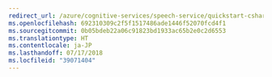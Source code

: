 ```yaml
---
redirect_url: /azure/cognitive-services/speech-service/quickstart-csharp-dotnet-windows
ms.openlocfilehash: 692310309c2f5f1517486ade1446f52070fcd4f1
ms.sourcegitcommit: 0b05bdeb22a06c91823bd1933ac65b2e0c2d6553
ms.translationtype: HT
ms.contentlocale: ja-JP
ms.lasthandoff: 07/17/2018
ms.locfileid: "39071404"
---
```

